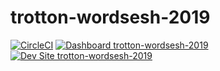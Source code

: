# trotton-wordsesh-2019

[![CircleCI](https://circleci.com/gh/pantheon-training-org/trotton-wordsesh-2019.svg?style=shield)](https://circleci.com/gh/pantheon-training-org/trotton-wordsesh-2019)
[![Dashboard trotton-wordsesh-2019](https://img.shields.io/badge/dashboard-trotton_wordsesh_2019-yellow.svg)](https://dashboard.pantheon.io/sites/4da4cf00-da17-4cd6-9755-d3b6a61bbf9b#dev/code)
[![Dev Site trotton-wordsesh-2019](https://img.shields.io/badge/site-trotton_wordsesh_2019-blue.svg)](http://dev-trotton-wordsesh-2019.pantheonsite.io/)